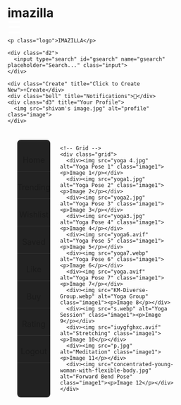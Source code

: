 # imazilla

<!DOCTYPE html>
<html lang="en">
<head>
  <meta charset="UTF-8" />
  <meta name="viewport" content="width=device-width, initial-scale=1" />
  <title>IMAZILLA Layout</title>
  <style>
    * {
      margin: 0;
      padding: 0;
      box-sizing: border-box;
    }

    body {
      background-color: black;
      font-family: Arial, sans-serif;
      color: white;
    }

   Top Navbar 
    .container {
      display: flex;
      align-items: center;
      gap: 10px;
      padding: 10px 20px;
      background-color: #111;
      box-shadow: 0 2px 5px rgba(255, 255, 255, 0.1);
      position: sticky;
      top: 0;
      z-index: 2000;
      /* I Will Change The Value Of Z -index From 1000 To 2000;*/

    }

    .d1 {
      display: grid;
      grid-template-rows: 7px 7px 7px;
      row-gap: 5px;
      height: 25px;
      width: 30px;
      justify-items: center;
      align-items: center;
      cursor: pointer;
    }

    .d10, .d11, .d12 {
      background-color: white;
      height: 4.5px;
      width: 25px;
      border-radius: 2px;
    }

    .logo {
      font-size: 24px;
      font-weight: bold;
      margin-right: auto;
      margin-left: 10px;
      color: white;
    }

    .d2 {
      flex-grow: 1;
      margin: 0 20px;
    }

    .input {
      width: 100%;
      padding: 8px 12px;
      font-size: 16px;
      border: 1px solid #ccc;
      border-radius: 8px;
      outline: none;
    }

    .input:focus {
      border-color: #007BFF;
    }

    .Create {
      border: solid grey 2px;
      background-color: grey;
      border-radius: 20px;
      width: 100px;
      height: 35px;
      color: white;
      font-weight: bold;
      display: flex;
      align-items: center;
      justify-content: center;
      margin: 0 20px;
      cursor: pointer;
      transition: background-color 0.3s;
    }

    .Create:hover {
      background-color: #555;
    }

    .bell {
      font-size: 24px;
      margin: 0 20px;
      cursor: pointer;
      transition: color 0.3s;
    }

    .bell:hover {
      color: #007BFF;
    }

    .d3 {
      width: 40px;
      height: 40px;
      border-radius: 50%;
      overflow: hidden;
      border: 2px solid #ccc;
      cursor: pointer;
    }

    .image {
      width: 100%;
      height: 100%;
      object-fit: cover;
      border-radius: 50%;
    }

    /* Main Content Layout */
    .main-content {
      display: flex;
      padding: 20px;
      gap: 20px;
    }

    /* Sidebar */
    .main1 {
      background-color: #222;
      border: solid white 2px;
      width: 250px;
      border-radius: 10px;
      padding: 20px 0;
      display: flex;
      flex-direction: column;
      align-items: center;
      gap: 10px;
      transition: background-color 0.3s, transform 0.3s;
    }

    .main1 div {
      width: 100%;
      padding: 15px 0;
      text-align: center;
      font-size: 18px;
      border-bottom: 1px solid #333;
      cursor: pointer;
      transition: background-color 0.3s, transform 0.3s;
    }

    .main1 div:hover {
      background-color: #333;
      transform: scale(1.05);
      border-radius: 10px;
    }

    /* Grid of Boxes */
    .grid {
      display: grid;
      grid-template-columns: repeat(auto-fit, minmax(250px, 1fr));
      gap: 20px;
      flex-grow: 1;
    }

    .grid div {
      background-color: #222;
      border: solid black 2px;
      border-radius: 10px;
      overflow: hidden;
      display: flex;
      flex-direction: column;
      align-items: center;
      transition: background-color 0.3s, transform 0.3s, box-shadow 0.3s;
    }

    .grid div:hover {
      background-color: #333;
      transform: scale(1.05);
      box-shadow: 0 4px 8px rgba(255, 255, 255, 0.2);
    }

    .image1 {
      height: 250px;
      width: 100%;
      object-fit: cover;
      transition: transform 0.3s ease;
    }

    .grid div:hover .image1 {
      transform: scale(1.1);
    }

    .grid p {
      margin: 10px 0;
      font-size: 16px;
    }

    /* Sidebar Hidden Class */
    .hidden-sidebar {
      display: none !important;
    }
  </style>
</head>
<body>

  <!-- Top Navbar -->
  <div class="container">
    <div class="d1" title="Toggle Sidebar">
      <div class="d10"></div>
      <div class="d11"></div>
      <div class="d12"></div>
    </div>

    <p class="logo">IMAZILLA</p>

    <div class="d2">
      <input type="search" id="gsearch" name="gsearch" placeholder="Search..." class="input">
    </div>

    <div class="Create" title="Click to Create New">+Create</div>
    <div class="bell" title="Notifications">🔔</div>
    <div class="d3" title="Your Profile">
      <img src="shivam's image.jpg" alt="profile" class="image">
    </div>
  </div>

  <!-- Main Content -->
  <div class="main-content">
    <!-- Sidebar -->
    <div class="main1">
      <div>Home</div>
      <div>Trending</div>
      <div>Wishlist</div>
      <div>Saved</div>
      <div>Like</div>
      <div>Buy</div>
      <div>Rating</div>
      <div>Logout</div>
    </div>

    <!-- Grid -->
    <div class="grid">
      <div><img src="yoga 4.jpg" alt="Yoga Pose 1" class="image1"><p>Image 1</p></div>
      <div><img src="yoga1.jpg" alt="Yoga Pose 2" class="image1"><p>Image 2</p></div>
      <div><img src="yoga2.jpg" alt="Yoga Pose 3" class="image1"><p>Image 3</p></div>
      <div><img src="yoga3.jpg" alt="Yoga Pose 4" class="image1"><p>Image 4</p></div>
      <div><img src="yoga6.avif" alt="Yoga Pose 5" class="image1"><p>Image 5</p></div>
      <div><img src="yoga7.webp" alt="Yoga Pose 6" class="image1"><p>Image 6</p></div>
      <div><img src="yoga.avif" alt="Yoga Pose 7" class="image1"><p>Image 7</p></div>
      <div><img src="KM-Diverse-Group.webp" alt="Yoga Group" class="image1"><p>Image 8</p></div>
      <div><img src="s.webp" alt="Yoga Session" class="image1"><p>Image 9</p></div>
      <div><img src="iuygfghxc.avif" alt="Stretching" class="image1"><p>Image 10</p></div>
      <div><img src="p.jpg" alt="Meditation" class="image1"><p>Image 11</p></div>
      <div><img src="concentrated-young-woman-with-flexible-body.jpg" alt="Forward Bend Pose" class="image1"><p>Image 12</p></div>
    </div>
  </div>

  <!-- JavaScript -->
  <script>
    // Toggle Sidebar
    const burgerMenu = document.querySelector('.d1');
    const sidebar = document.querySelector('.main1');

    burgerMenu.addEventListener('click', () => {
      sidebar.classList.toggle('hidden-sidebar');
    });

    // Search input
    const searchInput = document.querySelector('#gsearch');
    searchInput.addEventListener('input', (e) => {
      console.log('Searching for:', e.target.value);
    });

    // Create button
    const createButton = document.querySelector('.Create');
    createButton.addEventListener('click', () => {
      alert('Create button clicked!');
    });

    // Bell icon
    const bellIcon = document.querySelector('.bell');
    bellIcon.addEventListener('click', () => {
      alert('Notifications clicked!');
    });

    // Profile click
    const profile = document.querySelector('.d3');
    profile.addEventListener('click', () => {
      alert('Profile clicked!');
    });

    // Tooltips + click events on image cards
    const gridImages = document.querySelectorAll('.grid div');
    gridImages.forEach((card, index) => {
      card.setAttribute('title', `Click to view more about Image ${index + 1}`);
      card.addEventListener('click', () => {
        alert(`You clicked on Image ${index + 1}`);
      });
    });
  </script>

</body>
</html>
